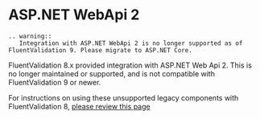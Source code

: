 # ASP.NET WebApi 2

```eval_rst
.. warning::
   Integration with ASP.NET WebApi 2 is no longer supported as of FluentValidation 9. Please migrate to ASP.NET Core.
```

FluentValidation 8.x provided integration with ASP.NET Web Api 2. This is no longer maintained or supported, and is not compatible with FluentValidation 9 or newer.

For instructions on using these unsupported legacy components with FluentValidation 8, [please review this page](https://github.com/p-hzamora/FluentValidation-LegacyWeb/wiki/WebApi-2-Integration)
